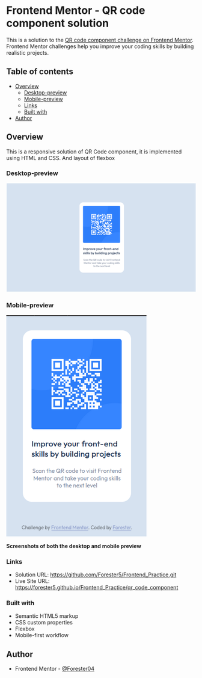 # Frontend Mentor - QR code component solution

This is a solution to the [QR code component challenge on Frontend Mentor](https://www.frontendmentor.io/challenges/qr-code-component-iux_sIO_H). Frontend Mentor challenges help you improve your coding skills by building realistic projects. 

## Table of contents

- [Overview](#overview)
  - [Desktop-preview](#desktop-preview)
  - [Mobile-preview](#mobile-preview)
  - [Links](#links)
  - [Built with](#built-with)
- [Author](#author)

## Overview
This is a responsive solution of QR Code component, it is implemented using HTML and CSS.
And layout of flexbox

### Desktop-preview

![](./images/desktop-preview.png)

### Mobile-preview

![](./images/mobile-preview.png)

**Screenshots of both the desktop and mobile preview**

### Links

- Solution URL: https://github.com/Forester5/Frontend_Practice.git
- Live Site URL: https://forester5.github.io/Frontend_Practice/qr_code_component

### Built with

- Semantic HTML5 markup
- CSS custom properties
- Flexbox
- Mobile-first workflow

## Author
- Frontend Mentor - [@Forester04](https://www.frontendmentor.io/profile/Forester04)